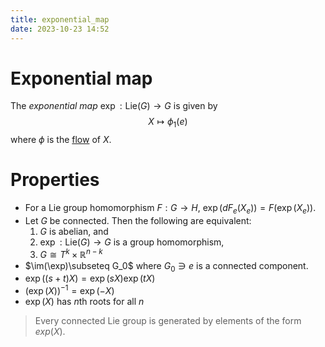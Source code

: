 ```yaml
---
title: exponential_map
date: 2023-10-23 14:52
---
```

# Exponential map
The *exponential map* $\exp:\text{Lie}(G)\to G$ is given by
$$
X\mapsto \phi_1(e)
$$
where $\phi$ is the [flow](flow_of_a_vector_field.md) of $X$.

# Properties
- For a Lie group homomorphism $F:G\to H$, $\exp(dF_e(X_e)) = F(\exp(X_e))$.
- Let $G$ be connected. Then the following are equivalent:
  1. $G$ is abelian, and
  2. $\exp : \text{Lie}(G)\to G$ is a group homomorphism,
  3. $G\cong T^k \times \mathbb{R}^{n-k}$
- $\im(\exp)\subseteq G_0$ where $G_0\ni e$ is a connected component.
- $\exp((s+t)X)=\exp(sX)\exp(tX)$
- ${(\exp(X))}^{-1}=\exp(-X)$
- $\exp(X)$ has $n$th roots for all $n$

> Every connected Lie group is generated by elements of the form $exp(X)$.
